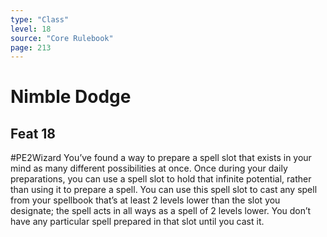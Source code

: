 ```yaml
---
type: "Class"
level: 18
source: "Core Rulebook"
page: 213
---
```

# Nimble Dodge
## Feat 18
#PE2Wizard
You’ve found a way to prepare a spell slot that exists in your mind as many different possibilities at once. Once during your daily preparations, you can use a spell slot to hold that infinite potential, rather than using it to prepare a spell. You can use this spell slot to cast any spell from your spellbook that’s at least 2 levels lower than the slot you designate; the spell acts in all ways as a spell of 2 levels lower. You don’t have any particular spell prepared in that slot until you cast it.